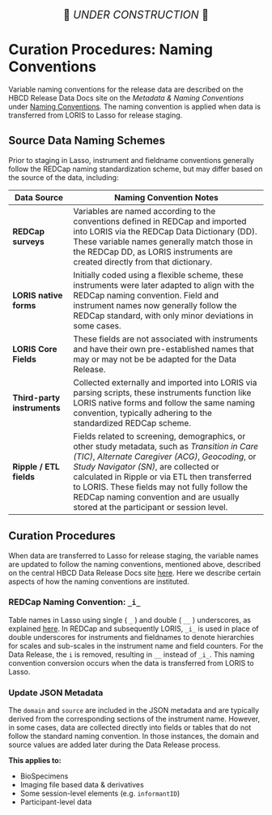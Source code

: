 <p style="text-align: center; font-size: 1.5em;">🚧 <i>UNDER CONSTRUCTION</i> 🚧 </p>

# Curation Procedures: Naming Conventions

Variable naming conventions for the release data are described on the HBCD Release Data Docs site on the *Metadata & Naming Conventions* under [Naming Conventions](https://docs.hbcdstudy.org/latest/access/metadata/#naming-conventions). The naming convention is applied when data is transferred from LORIS to Lasso for release staging.

## Source Data Naming Schemes

Prior to staging in Lasso, instrument and fieldname conventions generally follow the REDCap naming standardization scheme, but may differ based on the source of the data, including:

<table class="table-no-vertical-lines" style="width: 100%; border-collapse: collapse; table-layout: fixed;">
    <thead>
        <tr>
            <th>Data Source</th>
            <th>Naming Convention Notes</th>
        </tr>
    </thead>
    <tbody>
        <tr>
            <td><b>REDCap surveys</b></td>
            <td style="word-wrap: break-word; white-space: normal;">
                Variables are named according to the conventions defined in REDCap and imported into LORIS via the REDCap Data Dictionary (DD). 
                These variable names generally match those in the REDCap DD, as LORIS instruments are created directly from that dictionary.
            </td>
        </tr>
        <tr>
            <td><b>LORIS native forms</b></td>
            <td style="word-wrap: break-word; white-space: normal;">
                Initially coded using a flexible scheme, these instruments were later adapted to align with the REDCap naming convention. 
                Field and instrument names now generally follow the REDCap standard, with only minor deviations in some cases.
            </td>
        </tr>
       <tr>
            <td><b>LORIS Core Fields</b></td>
            <td style="word-wrap: break-word; white-space: normal;">
                These fields are not associated with instruments and have their own pre-established names that may or may not be be adapted for the Data Release.
            </td>
        </tr>
        <tr>
            <td><b>Third-party instruments</b></td>
            <td style="word-wrap: break-word; white-space: normal;">
                Collected externally and imported into LORIS via parsing scripts, these instruments function like LORIS native forms and 
                follow the same naming convention, typically adhering to the standardized REDCap scheme.
            </td>
        </tr>
        <tr>
            <td><b>Ripple / ETL fields</b></td>
            <td style="word-wrap: break-word; white-space: normal;">
                Fields related to screening, demographics, or other study metadata, such as <i>Transition in Care (TIC)</i>, 
                <i>Alternate Caregiver (ACG)</i>, <i>Geocoding</i>, or <i>Study Navigator (SN)</i>, are collected or calculated in Ripple or via ETL then transferred to LORIS. These fields may not fully follow the REDCap naming convention and are usually stored at the 
                participant or session level.
            </td>
        </tr>
    </tbody>
</table>

## Curation Procedures

When data are transferred to Lasso for release staging, the variable names are updated to follow the naming conventions, mentioned above, described on the central HBCD Data Release Docs site [here](https://docs.hbcdstudy.org/latest/access/metadata/#naming-conventions). Here we describe certain aspects of how the naming conventions are instituted.

### REDCap Naming Convention: `_i_` 

Table names in Lasso using single ( `_` ) and double ( `__` ) underscores, as explained [here](https://docs.hbcdstudy.org/latest/access/metadata/#subcomponents). In REDCap and subsequently LORIS, `_i_` is used in place of double underscores for instruments and fieldnames to denote hierarchies for scales and sub-scales in the instrument name and field counters. For the Data Release, the `i` is removed, resulting in `__` instead of `_i_`. This naming convention conversion occurs when the data is transferred from LORIS to Lasso.

### Update JSON Metadata

The `domain` and `source` are included in the JSON metadata and are typically derived from the corresponding sections of the instrument name. However, in some cases, data are collected directly into fields or tables that do not follow the standard naming convention. In those instances, the domain and source values are added later during the Data Release process.

**This applies to:**

 - BioSpecimens
 - Imaging file based data & derivatives
 - Some session-level elements (e.g. `informantID`)
 - Participant-level data


